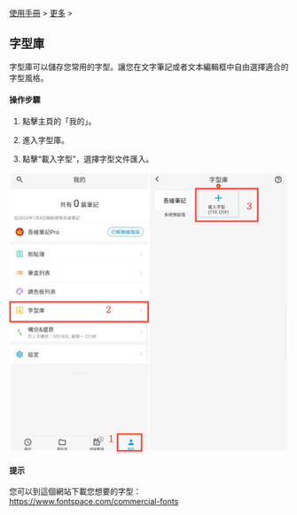 [使用手冊](/dragonnest/drawnote/manual/zh-tw) > [更多](/dragonnest/drawnote/manual/zh-tw/more) >

字型庫
---
字型庫可以儲存您常用的字型。讓您在文字筆記或者文本編輯框中自由選擇適合的字型風格。
#### 操作步驟
1. 點擊主頁的「我的」。

2. 進入字型庫。

3. 點擊“載入字型”，選擇字型文件匯入。

![](imgs/font_library.png)

#### 提示
您可以到這個網站下載您想要的字型：https://www.fontspace.com/commercial-fonts